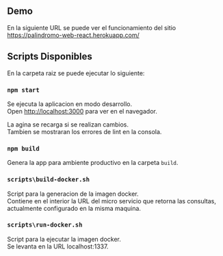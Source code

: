 ## Demo

En la siguiente URL se puede ver el funcionamiento del sitio
https://palindromo-web-react.herokuapp.com/

## Scripts Disponibles

En la carpeta raiz se puede ejecutar lo siguiente:

### `npm start`

Se ejecuta la aplicacion en modo desarrollo.<br />
Open [http://localhost:3000](http://localhost:3000) para ver en el navegador.

La agina se recarga si se realizan cambios.<br />
Tambien se mostraran los errores de lint en la consola.


### `npm build`

Genera la app para ambiente productivo en la carpeta `build`.<br />


### `scripts\build-docker.sh`

Script para la generacion de la imagen docker.<br />
Contiene en el interior la URL del micro servicio que retorna las consultas, actualmente configurado en la misma maquina.


### `scripts\run-docker.sh`

Script para la ejecutar la imagen docker.<br />
Se levanta en la URL localhost:1337.